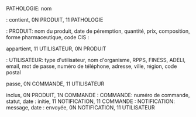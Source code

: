 
PATHOLOGIE: nom

:
contient, 0N PRODUIT, 11 PATHOLOGIE

:
PRODUIT: nom du produit, date de péremption, quantité, prix, composition, forme pharmaceutique, code CIS
:

appartient, 11 UTILISATEUR, 0N PRODUIT

:
UTILISATEUR: type d'utilisateur, nom d'organisme, RPPS, FINESS, ADELI, email, mot de passe, numéro de téléphone, adresse, ville, région, code postal

passe, 0N COMMANDE, 11 UTILISATEUR

inclus, 0N PRODUIT, 1N COMMANDE
:
COMMANDE: numéro de commande, statut, date
:
initie, 11 NOTIFICATION, 11 COMMANDE
:
NOTIFICATION: message, date
:
envoyée, 0N NOTIFICATION, 11 UTILISATEUR
